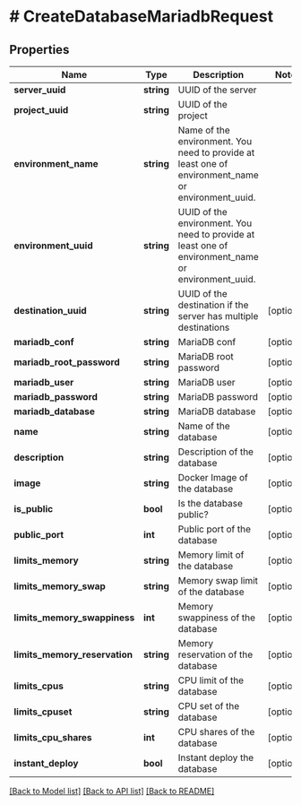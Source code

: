 # # CreateDatabaseMariadbRequest

## Properties

Name | Type | Description | Notes
------------ | ------------- | ------------- | -------------
**server_uuid** | **string** | UUID of the server |
**project_uuid** | **string** | UUID of the project |
**environment_name** | **string** | Name of the environment. You need to provide at least one of environment_name or environment_uuid. |
**environment_uuid** | **string** | UUID of the environment. You need to provide at least one of environment_name or environment_uuid. |
**destination_uuid** | **string** | UUID of the destination if the server has multiple destinations | [optional]
**mariadb_conf** | **string** | MariaDB conf | [optional]
**mariadb_root_password** | **string** | MariaDB root password | [optional]
**mariadb_user** | **string** | MariaDB user | [optional]
**mariadb_password** | **string** | MariaDB password | [optional]
**mariadb_database** | **string** | MariaDB database | [optional]
**name** | **string** | Name of the database | [optional]
**description** | **string** | Description of the database | [optional]
**image** | **string** | Docker Image of the database | [optional]
**is_public** | **bool** | Is the database public? | [optional]
**public_port** | **int** | Public port of the database | [optional]
**limits_memory** | **string** | Memory limit of the database | [optional]
**limits_memory_swap** | **string** | Memory swap limit of the database | [optional]
**limits_memory_swappiness** | **int** | Memory swappiness of the database | [optional]
**limits_memory_reservation** | **string** | Memory reservation of the database | [optional]
**limits_cpus** | **string** | CPU limit of the database | [optional]
**limits_cpuset** | **string** | CPU set of the database | [optional]
**limits_cpu_shares** | **int** | CPU shares of the database | [optional]
**instant_deploy** | **bool** | Instant deploy the database | [optional]

[[Back to Model list]](../../README.md#models) [[Back to API list]](../../README.md#endpoints) [[Back to README]](../../README.md)
